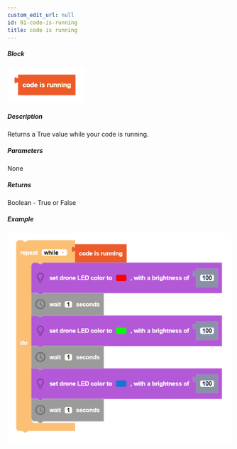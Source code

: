 ```yaml
---
custom_edit_url: null
id: 01-code-is-running
title: code is running
---
```


##### Block

![code is running image](code_is_running.PNG)<br />

##### Description

Returns a True value while your code is running.

##### Parameters

None

##### Returns

Boolean - True or False

##### Example

![code is running example](code_is_running_example.PNG)
